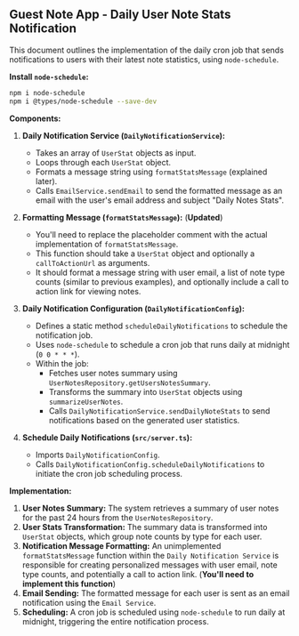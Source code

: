 ## Guest Note App - Daily User Note Stats Notification

This document outlines the implementation of the daily cron job that sends notifications to users with their latest note statistics, using `node-schedule`.

**Install `node-schedule`:**

   ```bash
   npm i node-schedule
   npm i @types/node-schedule --save-dev
   ```

**Components:**

1. **Daily Notification Service (`DailyNotificationService`):**
    * Takes an array of `UserStat` objects as input.
    * Loops through each `UserStat` object.
    * Formats a message string using `formatStatsMessage` (explained later).
    * Calls `EmailService.sendEmail` to send the formatted message as an email with the user's email address and subject "Daily Notes Stats".

2. **Formatting Message (`formatStatsMessage`):** (**Updated**)
    * You'll need to replace the placeholder comment with the actual implementation of `formatStatsMessage`. 
    * This function should take a `UserStat` object and optionally a `callToActionUrl` as arguments.
    * It should format a message string with user email, a list of note type counts (similar to previous examples), and optionally include a call to action link for viewing notes.

3. **Daily Notification Configuration (`DailyNotificationConfig`):**
    * Defines a static method `scheduleDailyNotifications` to schedule the notification job.
    * Uses `node-schedule` to schedule a cron job that runs daily at midnight (`0 0 * * *`).
    * Within the job:
        * Fetches user notes summary using `UserNotesRepository.getUsersNotesSummary`.
        * Transforms the summary into `UserStat` objects using `summarizeUserNotes`.
        * Calls `DailyNotificationService.sendDailyNoteStats` to send notifications based on the generated user statistics.

4. **Schedule Daily Notifications (`src/server.ts`):**
    * Imports `DailyNotificationConfig`.
    * Calls `DailyNotificationConfig.scheduleDailyNotifications` to initiate the cron job scheduling process.

**Implementation:**

1. **User Notes Summary:** The system retrieves a summary of user notes for the past 24 hours from the `UserNotesRepository`.
2. **User Stats Transformation:** The summary data is transformed into `UserStat` objects, which group note counts by type for each user.
3. **Notification Message Formatting:** An unimplemented `formatStatsMessage` function within the `Daily Notification Service` is responsible for creating personalized messages with user email, note type counts, and potentially a call to action link. (**You'll need to implement this function**)
4. **Email Sending:** The formatted message for each user is sent as an email notification using the `Email Service`.
5. **Scheduling:** A cron job is scheduled using `node-schedule` to run daily at midnight, triggering the entire notification process.
